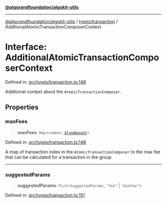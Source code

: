 [**@algorandfoundation/algokit-utils**](../../../README.md)

***

[@algorandfoundation/algokit-utils](../../../README.md) / [types/transaction](../README.md) / AdditionalAtomicTransactionComposerContext

# Interface: AdditionalAtomicTransactionComposerContext

Defined in: [src/types/transaction.ts:146](https://github.com/algorandfoundation/algokit-utils-ts/blob/main/src/types/transaction.ts#L146)

Additional context about the `AtomicTransactionComposer`.

## Properties

### maxFees

> **maxFees**: `Map`\<`number`, [`AlgoAmount`](../../amount/classes/AlgoAmount.md)\>

Defined in: [src/types/transaction.ts:148](https://github.com/algorandfoundation/algokit-utils-ts/blob/main/src/types/transaction.ts#L148)

A map of transaction index in the `AtomicTransactionComposer` to the max fee that can be calculated for a transaction in the group

***

### suggestedParams

> **suggestedParams**: `Pick`\<`SuggestedParams`, `"fee"` \| `"minFee"`\>

Defined in: [src/types/transaction.ts:151](https://github.com/algorandfoundation/algokit-utils-ts/blob/main/src/types/transaction.ts#L151)
